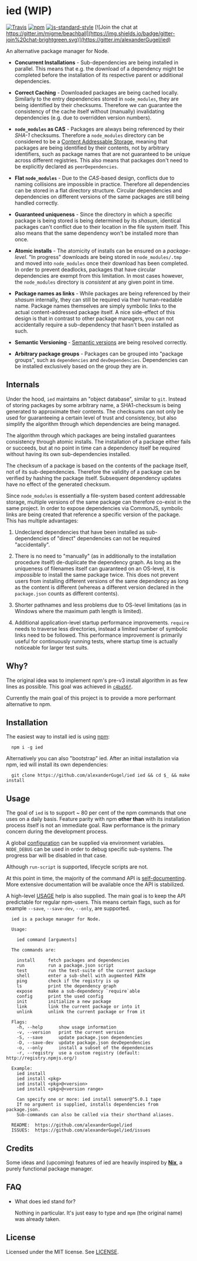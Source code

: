 ied (WIP)
=========

[![Travis](https://img.shields.io/travis/alexanderGugel/ied.svg)](https://travis-ci.org/alexanderGugel/ied)
[![npm](https://img.shields.io/npm/v/ied.svg)](https://www.npmjs.com/package/ied)
[![js-standard-style](https://img.shields.io/badge/code%20style-standard-brightgreen.svg)](http://standardjs.com/)
[![Join the chat at https://gitter.im/migme/beachball](https://img.shields.io/badge/gitter-join%20chat-brightgreen.svg)](https://gitter.im/alexanderGugel/ied)

An alternative package manager for Node.

* **Concurrent Installations** - Sub-dependencies are being installed in
  parallel. This means that e.g. the download of a dependency might be
  completed before the installation of its respective parent or additional
  dependencies.

* **Correct Caching** - Downloaded packages are being cached locally. Similarly
  to the entry dependencies stored in `node_modules`, they are being identified
  by their checksums. Therefore we can guarantee the consistency of the cache
  itself without (manually) invalidating dependencies (e.g. due to overridden
  version numbers).

* **`node_modules` as CAS** - Packages are always being referenced by their
  *SHA-1* checksums. Therefore a `node_modules` directory can be considered to
  be a [Content Addressable
  Storage](https://en.wikipedia.org/wiki/Content-addressable_storage), meaning
  that packages are being identified by their contents, not by arbitrary
  identifiers, such as package names that are not guaranteed to be unique
  across different registries. This also means that packages don't need to be
  explicitly declared as `peerDependencies`.

* **Flat `node_modules`** - Due to the *CAS*-based design, conflicts due to
  naming collisions are impossible in practice. Therefore all dependencies can
  be stored in a flat directory structure. Circular dependencies and
  dependencies on different versions of the same packages are still being
  handled correctly.

* **Guaranteed uniqueness** - Since the directory in which a specific package
  is being stored is being determined by its *shasum*, identical packages can't
  conflict due to their location in the file system itself. This also means
  that the same dependency won't be installed more than once.

* **Atomic installs** - The atomicity of installs can be ensured on a
  *package-level*. "In progress" downloads are being stored in
  `node_modules/.tmp` and moved into `node_modules` once their download has
  been completed. In order to prevent deadlocks, packages that have circular
  dependencies are exempt from this limitation. In most cases however, the
  `node_modules` directory is *consistent* at any given point in time.

* **Package names as links** - While packages are being referenced by their
  *shasum* internally, they can still be required via their human-readable
  name. Package names themselves are simply symbolic links to the actual
  content-addressed package itself. A nice side-effect of this design is that
  in contrast to other package managers, you can not accidentally require a
  sub-dependency that hasn't been installed as such.

* **Semantic Versioning** - [Semantic versions](http://semver.org/) are being
  resolved correctly.

* **Arbitrary package groups** - Packages can be grouped into "package groups",
  such as `dependencies` and `devDependencies`. Dependencies can be installed
  exclusively based on the group they are in.


Internals
---------

Under the hood, `ied` maintains an "object database", similar to `git`. Instead
of storing packages by some arbitrary name, a SHA1-checksum is being generated
to approximate their contents. The checksums can not only be used for
guaranteeing a certain level of trust and consistency, but also simplify the
algorithm through which dependencies are being managed.

The algorithm through which packages are being installed guarantees consistency
through atomic installs. The installation of a package either fails or
succeeds, but at no point in time can a dependency itself be required without
having its own sub-dependencies installed.

The checksum of a package is based on the contents of the package itself, not
of its sub-dependencies. Therefore the validity of a package can be verified by
hashing the package itself. Subsequent dependency updates have no effect of the
generated checksum.

Since `node_modules` is essentially a file-system based content addressable
storage, multiple versions of the same package can therefore co-exist in the same
project. In order to expose dependencies via CommonJS, symbolic links are being
created that reference a specific version of the package. This has multiple
advantages:

1. Undeclared dependencies that have been installed as sub-dependencies of
   "direct" dependencies can not be required "accidentally".

2. There is no need to "manually" (as in additionally to the installation
   procedure itself) de-duplicate the dependency graph. As long as the
   uniqueness of filenames itself can guaranteed on an OS-level, it is
   *impossible* to install the same package twice. This does not prevent users
   from installing different versions of the same dependency as long as the
   content is different (whereas a different version declared in the
   `package.json` counts as different contents).

3. Shorter pathnames and less problems due to OS-level limitations (as in
   Windows where the maximum path length is limited).

4. Additional application-level startup performance improvements. `require`
   needs to traverse less directories, instead a limited number of symbolic
   links need to be followed. This performance improvement is primarily useful
   for continuously running tests, where startup time is actually noticeable
   for larger test suits.


Why?
----

The original idea was to implement npm's pre-v3 install algorithm in as few
lines as possible. This goal was achieved in
[`c4ba56f`](https://github.com/alexanderGugel/ied/tree/c4ba56f7dece738db5b8cb28c20c7f6aa1e64d1d).

Currently the main goal of this project is to provide a more performant
alternative to npm.


Installation
------------

The easiest way to install ied is using [npm](https://www.npmjs.org/):

```
  npm i -g ied
```

Alternatively you can also "bootstrap" ied.
After an initial installation via npm, ied will install its own dependencies:

```
  git clone https://github.com/alexanderGugel/ied ied && cd $_ && make install
```

Usage
-----

The goal of `ied` is to support ~ 80 per cent of the npm commands that one uses
on a daily basis. Feature parity with npm **other than** with its installation
process itself is not an immediate goal. Raw performance is the primary concern
during the development process.

A global [configuration](lib/config.js) can be supplied via environment
variables. `NODE_DEBUG` can be used in order to debug specific sub-systems. The
progress bar will be disabled in that case.

Although `run-script` is supported, lifecycle scripts are not.

At this point in time, the majority of the command API is
[self-documenting](bin/cmd.js). More extensive documentation will be available
once the API is stabilized.

A high-level [USAGE](bin/USAGE.txt) help is also supplied. The main goal is to
keep the API predictable for regular npm-users. This means certain flags, such
as for example `--save`, `--save-dev`, `--only`, are supported.

```
  ied is a package manager for Node.

  Usage:

    ied command [arguments]

  The commands are:

    install     fetch packages and dependencies
    run         run a package.json script
    test        run the test-suite of the current package
    shell       enter a sub-shell with augmented PATH
    ping        check if the registry is up
    ls          print the dependency graph
    expose      make a sub-dependency `require`able
    config      print the used config
    init        initialize a new package
    link        link the current package or into it
    unlink      unlink the current package or from it

  Flags:
    -h, --help      show usage information
    -v, --version   print the current version
    -S, --save      update package.json dependencies
    -D, --save-dev  update package.json devDependencies
    -o, --only      install a subset of the dependencies
    -r, --registry  use a custom registry (default: http://registry.npmjs.org/)

  Example:
    ied install
    ied install <pkg>
    ied install <pkg>@<version>
    ied install <pkg>@<version range>

    Can specify one or more: ied install semver@^5.0.1 tape
    If no argument is supplied, installs dependencies from package.json.
    Sub-commands can also be called via their shorthand aliases.

  README:  https://github.com/alexanderGugel/ied
  ISSUES:  https://github.com/alexanderGugel/ied/issues
```

Credits
-------

Some ideas and (upcoming) features of ied are heavily inspired by
[**Nix**](http://nixos.org/nix/), a purely functional package manager.

FAQ
---

* What does ied stand for?

  Nothing in particular. It's just easy to type and `mpm` (the original name)
  was already taken.

License
-------

Licensed under the MIT license. See [LICENSE](LICENSE.md).

